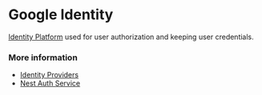 # Google Identity

[Identity Platform](https://cloud.google.com/identity-platform) used for user authorization and keeping user credentials.

### More information
- [Identity Providers](identity-providers.md)
- [Nest Auth Service](nest-auth-service-overview.md)
